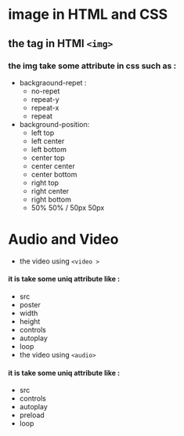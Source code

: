 # image in HTML and CSS
## the tag in HTMl `<img>`
### the img take some attribute in css such as : 
- backgraound-repet : 
  - no-repet 
  - repeat-y
  - repeat-x
  - repeat
- background-position:
  - left top
  - left center
  - left bottom
  - center top
  - center center
  - center bottom
  - right top
  - right center
  - right bottom
  - 50% 50% / 50px 50px

# Audio and Video 
- the video using `<video >`
 #### it is take some uniq attribute like :
 - src
 - poster
 - width
 - height
 - controls
 - autoplay
 - loop
- the video using `<audio>`
#### it is take some uniq attribute like :
- src
- controls
- autoplay
- preload
- loop


   